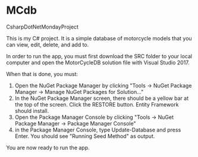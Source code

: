 # MCdb
CsharpDotNetMondayProject

This is my C# project.  It is a simple database of motorcycle models that you can view, edit, delete, and add to.  

In order to run the app, you must first download the SRC folder to your local computer and open the MotorCycleDB solution file with Visual Studio 2017.  

When that is done, you must:
1) Open the NuGet Package Manager by clicking "Tools -> NuGet Package Manager -> Manage NuGet Packages for Solution..."
2) In the NuGet Package Manager screen, there should be a yellow bar at the top of the screen.  Click the RESTORE button.  Entity Framework should install.
3) Open the Package Manager Console by clicking "Tools -> NuGet Package Manager -> Package Manager Console"
4) in the Package Manager Console, type Update-Database and press Enter.  You should see "Running Seed Method" as output.  

You are now ready to run the app.
